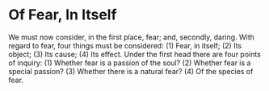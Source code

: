 # Of Fear, In Itself

We must now consider, in the first place, fear; and, secondly, daring. With regard to fear, four things must be considered: (1) Fear, in itself; (2) Its object; (3) Its cause; (4) Its effect. Under the first head there are four points of inquiry:
(1) Whether fear is a passion of the soul?
(2) Whether fear is a special passion?
(3) Whether there is a natural fear?
(4) Of the species of fear.